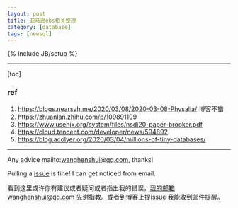 ```yaml
---
layout: post
title: 亚马逊ebs相关整理
category: [database]
tags: [newsql]
---
```

{% include JB/setup %}

---

[toc]

### ref

1. https://blogs.nearsyh.me/2020/03/08/2020-03-08-Physalia/ 博客不错
2. https://zhuanlan.zhihu.com/p/109891109
3. https://www.usenix.org/system/files/nsdi20-paper-brooker.pdf
4. https://cloud.tencent.com/developer/news/594892
5. https://blog.acolyer.org/2020/03/04/millions-of-tiny-databases/



---

Any advice mailto:wanghenshui@qq.com, thanks! 

Pulling a [issue](https://github.com/wanghenshui/wanghenshui.github.io/issues/new) is fine! I can get noticed from email.

看到这里或许你有建议或者疑问或者指出我的错误，我的邮箱wanghenshui@qq.com 先谢指教。或者到博客上提[issue](https://github.com/wanghenshui/wanghenshui.github.io/issues/new) 我能收到邮件提醒。